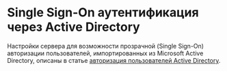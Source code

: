 # Single Sign-On аутентификация через Active Directory

Настройки сервера для возможности прозрачной \(Single Sign-On\) авторизации пользователей, импортированных из Microsoft Active Directory, описаны в статье [авторизация пользователей Active Directory](../upravlenie_polzovatelyami/integraciya_s_active_directory/avtorizaciya_polzovatelei/).


